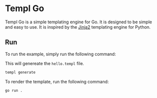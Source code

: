 # Templ Go

Templ Go is a simple templating engine for Go. It is designed to be simple and easy to use. It is inspired by the [Jinja2](http://jinja.pocoo.org/docs/2.10/) templating engine for Python.

## Run

To run the example, simply run the following command:

This will genereate the `hello.templ` file.

```bash
templ generate
```

To render the template, run the following command:

```bash
go run .
```
